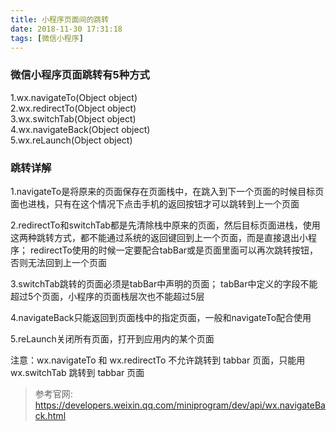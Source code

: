 ```yaml
---
title: 小程序页面间的跳转
date: 2018-11-30 17:31:18
tags: [微信小程序]
---
```

### 微信小程序页面跳转有5种方式  
1.wx.navigateTo(Object object)  
2.wx.redirectTo(Object object)  
3.wx.switchTab(Object object)   
4.wx.navigateBack(Object object)  
5.wx.reLaunch(Object object)
<!--more-->
### 跳转详解
1.navigateTo是将原来的页面保存在页面栈中，在跳入到下一个页面的时候目标页面也进栈，只有在这个情况下点击手机的返回按钮才可以跳转到上一个页面  

2.redirectTo和switchTab都是先清除栈中原来的页面，然后目标页面进栈，使用这两种跳转方式，都不能通过系统的返回键回到上一个页面，而是直接退出小程序；
redirectTo使用的时候一定要配合tabBar或是页面里面可以再次跳转按钮，否则无法回到上一个页面  

3.switchTab跳转的页面必须是tabBar中声明的页面；
tabBar中定义的字段不能超过5个页面，小程序的页面栈层次也不能超过5层  

4.navigateBack只能返回到页面栈中的指定页面，一般和navigateTo配合使用  

5.reLaunch关闭所有页面，打开到应用内的某个页面  

注意：wx.navigateTo 和 wx.redirectTo 不允许跳转到 tabbar 页面，只能用 wx.switchTab 跳转到 tabbar 页面  

> 参考官网:  https://developers.weixin.qq.com/miniprogram/dev/api/wx.navigateBack.html
